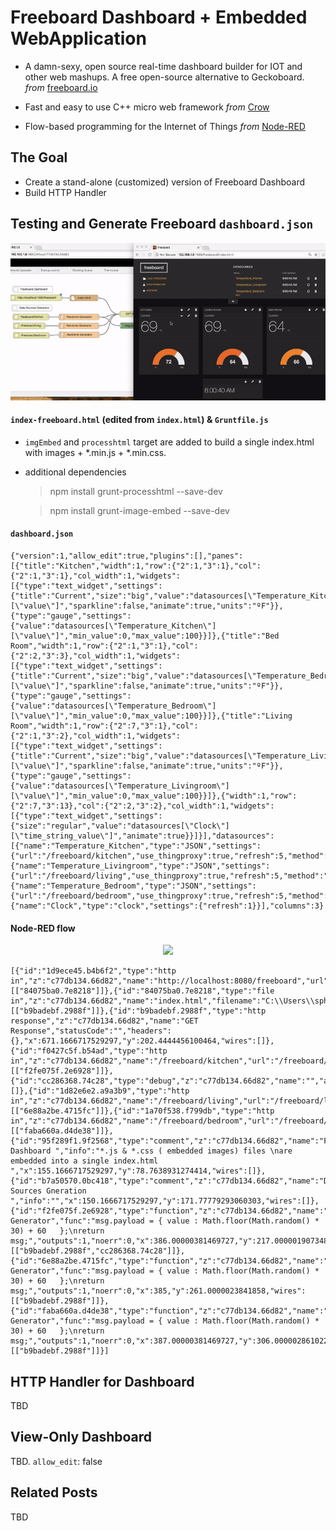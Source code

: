 # Freeboard Dashboard + Embedded WebApplication

- A damn-sexy, open source real-time dashboard builder for IOT and other web mashups. A free open-source alternative to Geckoboard. _from_ [freeboard.io](http://freeboard.io) 

- Fast and easy to use C++ micro web framework  _from_ [Crow](https://github.com/ipkn/crow)

- Flow-based programming for the Internet of Things _from_ [Node-RED](https://nodered.org)

## The Goal

- Create a stand-alone (customized) version of Freeboard Dashboard
- Build HTTP Handler 

## Testing and Generate Freeboard `dashboard.json`

<p align="center">
<img src="https://github.com/phyunsj/embedded-freeboard-dashboard/blob/master/node-red-freeboard.gif" width="800px"/>
</p>

#### `index-freeboard.html` (edited from `index.html`) & `Gruntfile.js`

- `imgEmbed` and `processhtml` target are added to build a single index.html with images + *.min.js + *.min.css.
- additional dependencies
  > npm install grunt-processhtml --save-dev
  
  > npm install grunt-image-embed --save-dev

#### `dashboard.json`

```
{"version":1,"allow_edit":true,"plugins":[],"panes":[{"title":"Kitchen","width":1,"row":{"2":1,"3":1},"col":{"2":1,"3":1},"col_width":1,"widgets":[{"type":"text_widget","settings":{"title":"Current","size":"big","value":"datasources[\"Temperature_Kitchen\"][\"value\"]","sparkline":false,"animate":true,"units":"ºF"}},{"type":"gauge","settings":{"value":"datasources[\"Temperature_Kitchen\"][\"value\"]","min_value":0,"max_value":100}}]},{"title":"Bed Room","width":1,"row":{"2":1,"3":1},"col":{"2":2,"3":3},"col_width":1,"widgets":[{"type":"text_widget","settings":{"title":"Current","size":"big","value":"datasources[\"Temperature_Bedroom\"][\"value\"]","sparkline":false,"animate":true,"units":"ºF"}},{"type":"gauge","settings":{"value":"datasources[\"Temperature_Bedroom\"][\"value\"]","min_value":0,"max_value":100}}]},{"title":"Living Room","width":1,"row":{"2":7,"3":1},"col":{"2":1,"3":2},"col_width":1,"widgets":[{"type":"text_widget","settings":{"title":"Current","size":"big","value":"datasources[\"Temperature_Livingroom\"][\"value\"]","sparkline":false,"animate":true,"units":"ºF"}},{"type":"gauge","settings":{"value":"datasources[\"Temperature_Livingroom\"][\"value\"]","min_value":0,"max_value":100}}]},{"width":1,"row":{"2":7,"3":13},"col":{"2":2,"3":2},"col_width":1,"widgets":[{"type":"text_widget","settings":{"size":"regular","value":"datasources[\"Clock\"][\"time_string_value\"]","animate":true}}]}],"datasources":[{"name":"Temperature_Kitchen","type":"JSON","settings":{"url":"/freeboard/kitchen","use_thingproxy":true,"refresh":5,"method":"GET"}},{"name":"Temperature_Livingroom","type":"JSON","settings":{"url":"/freeboard/living","use_thingproxy":true,"refresh":5,"method":"GET"}},{"name":"Temperature_Bedroom","type":"JSON","settings":{"url":"/freeboard/bedroom","use_thingproxy":true,"refresh":5,"method":"GET"}},{"name":"Clock","type":"clock","settings":{"refresh":1}}],"columns":3}
```
#### Node-RED flow 

<p align="center">
<img src="https://github.com/phyunsj/freeboard-dashboard-on-embedded-system/blob/master/node-red-flow.png" width="600px"/>
</p>

```
[{"id":"1d9ece45.b4b6f2","type":"http in","z":"c77db134.66d82","name":"http://localhost:8080/freeboard","url":"/freeboard/index.html","method":"get","upload":false,"swaggerDoc":"","x":170.16664123535156,"y":120.66666793823242,"wires":[["84075ba0.7e8218"]]},{"id":"84075ba0.7e8218","type":"file in","z":"c77db134.66d82","name":"index.html","filename":"C:\\Users\\sphyun\\Documents\\project.freeboard\\dev\\index.html","format":"utf8","chunk":false,"sendError":false,"x":411.1666679382324,"y":121.55555629730225,"wires":[["b9badebf.2988f"]]},{"id":"b9badebf.2988f","type":"http response","z":"c77db134.66d82","name":"GET Response","statusCode":"","headers":{},"x":671.1666717529297,"y":202.4444456100464,"wires":[]},{"id":"f0427c5f.b54ad","type":"http in","z":"c77db134.66d82","name":"/freeboard/kitchen","url":"/freeboard/kitchen","method":"get","upload":false,"swaggerDoc":"","x":145.16667556762695,"y":216.88889074325562,"wires":[["f2fe075f.2e6928"]]},{"id":"cc286368.74c28","type":"debug","z":"c77db134.66d82","name":"","active":true,"tosidebar":true,"console":false,"tostatus":false,"complete":"false","x":663.1666717529297,"y":260.33333587646484,"wires":[]},{"id":"1d82e6e2.a9a3b9","type":"http in","z":"c77db134.66d82","name":"/freeboard/living","url":"/freeboard/living","method":"get","upload":false,"swaggerDoc":"","x":137,"y":261.00000190734863,"wires":[["6e88a2be.4715fc"]]},{"id":"1a70f538.f799db","type":"http in","z":"c77db134.66d82","name":"/freeboard/bedroom","url":"/freeboard/bedroom","method":"get","upload":false,"swaggerDoc":"","x":147,"y":309.00000286102295,"wires":[["faba660a.d4de38"]]},{"id":"95f289f1.9f2568","type":"comment","z":"c77db134.66d82","name":"Freeboard Dashboard ","info":"*.js & *.css ( embedded images) files \nare embedded into a single index.html ","x":155.1666717529297,"y":78.7638931274414,"wires":[]},{"id":"b7a50570.0bc418","type":"comment","z":"c77db134.66d82","name":"Data Sources Gneration ","info":"","x":150.1666717529297,"y":171.77779293060303,"wires":[]},{"id":"f2fe075f.2e6928","type":"function","z":"c77db134.66d82","name":"Randome Generator","func":"msg.payload = { value : Math.floor(Math.random() * 30) + 60   };\nreturn msg;","outputs":1,"noerr":0,"x":386.00000381469727,"y":217.00000190734863,"wires":[["b9badebf.2988f","cc286368.74c28"]]},{"id":"6e88a2be.4715fc","type":"function","z":"c77db134.66d82","name":"Randome Generator","func":"msg.payload = { value : Math.floor(Math.random() * 30) + 60   };\nreturn msg;","outputs":1,"noerr":0,"x":385,"y":261.0000023841858,"wires":[["b9badebf.2988f"]]},{"id":"faba660a.d4de38","type":"function","z":"c77db134.66d82","name":"Randome Generator","func":"msg.payload = { value : Math.floor(Math.random() * 30) + 60   };\nreturn msg;","outputs":1,"noerr":0,"x":387.00000381469727,"y":306.00000286102295,"wires":[["b9badebf.2988f"]]}]
```

## HTTP Handler for Dashboard

TBD

## View-Only Dashboard

TBD. `allow_edit`: false

## Related Posts

TBD
